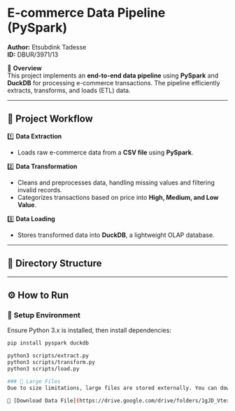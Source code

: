 # E-commerce Data Pipeline (PySpark)  
**Author:** Etsubdink Tadesse  
**ID:** DBUR/3971/13  

📌 **Overview**  
This project implements an **end-to-end data pipeline** using **PySpark** and **DuckDB** for processing e-commerce transactions. The pipeline efficiently extracts, transforms, and loads (ETL) data.

---

## 🚀 Project Workflow

1️⃣ **Data Extraction**  
   - Loads raw e-commerce data from a **CSV file** using **PySpark**.

2️⃣ **Data Transformation**  
   - Cleans and preprocesses data, handling missing values and filtering invalid records.  
   - Categorizes transactions based on price into **High, Medium, and Low Value**.

3️⃣ **Data Loading**  
   - Stores transformed data into **DuckDB**, a lightweight OLAP database.

---

## 📂 Directory Structure


---

## ⚙️ How to Run

### 🔹 **Setup Environment**
Ensure Python 3.x is installed, then install dependencies:

```sh
pip install pyspark duckdb

python3 scripts/extract.py
python3 scripts/transform.py
python3 scripts/load.py

### 📂 Large Files
Due to size limitations, large files are stored externally. You can download them from this link:

🔗 [Download Data File](https://drive.google.com/drive/folders/1gJD_VtexnS7mv01XG65GyL3rR3DP8Lpu?usp=sharing)


